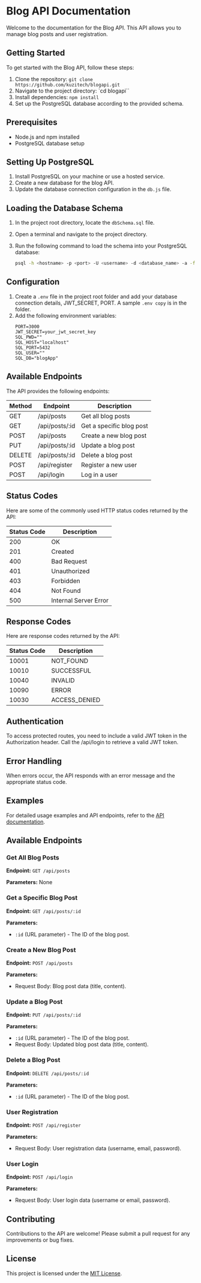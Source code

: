 # Blog API Documentation

Welcome to the documentation for the Blog API. This API allows you to manage blog posts and user registration.

## Getting Started

To get started with the Blog API, follow these steps:

1. Clone the repository: `git clone https://github.com/kuzitech/blogapi.git`
2. Navigate to the project directory: `cd blogapi``
3. Install dependencies: `npm install`
4. Set up the PostgreSQL database according to the provided schema.

## Prerequisites
- Node.js and npm installed
- PostgreSQL database setup

## Setting Up PostgreSQL
1. Install PostgreSQL on your machine or use a hosted service.
2. Create a new database for the blog API.
3. Update the database connection configuration in the `db.js` file.

## Loading the Database Schema
1. In the project root directory, locate the `dbSchema.sql` file.
2. Open a terminal and navigate to the project directory.
3. Run the following command to load the schema into your PostgreSQL database:

   ```sh
   psql -h <hostname> -p <port> -U <username> -d <database_name> -a -f dbSchema.sql

## Configuration
1. Create a `.env` file in the project root folder and add your database connection details, JWT_SECRET, PORT. A sample `.env copy` is in the folder.
2. Add the following environment variables:
   ```
   PORT=3000
   JWT_SECRET=your_jwt_secret_key
   SQL_PWD=""
   SQL_HOST="localhost"
   SQL_PORT=5432
   SQL_USER=""
   SQL_DB="blogApp"
   ```

## Available Endpoints

The API provides the following endpoints:

| Method | Endpoint                 | Description               |
|--------|--------------------------|---------------------------|
| GET    | /api/posts               | Get all blog posts        |
| GET    | /api/posts/:id           | Get a specific blog post  |
| POST   | /api/posts               | Create a new blog post    |
| PUT    | /api/posts/:id           | Update a blog post        |
| DELETE | /api/posts/:id           | Delete a blog post        |
| POST   | /api/register            | Register a new user       |
| POST   | /api/login               | Log in a user             |

## Status Codes

Here are some of the commonly used HTTP status codes returned by the API:

| Status Code | Description                |
|-------------|----------------------------|
| 200         | OK                         |
| 201         | Created                    |
| 400         | Bad Request                |
| 401         | Unauthorized               |
| 403         | Forbidden                  |
| 404         | Not Found                  |
| 500         | Internal Server Error      |

## Response Codes

Here are response codes returned by the API:

| Status Code | Description                |
|-------------|----------------------------|
| 10001       | NOT_FOUND                  |
| 10010       | SUCCESSFUL                 |
| 10040       | INVALID                    |
| 10090       | ERROR                      |
| 10030       | ACCESS_DENIED              |

## Authentication

To access protected routes, you need to include a valid JWT token in the Authorization header.
Call the /api/login to retrieve a valid JWT token.

## Error Handling

When errors occur, the API responds with an error message and the appropriate status code.

## Examples

For detailed usage examples and API endpoints, refer to the [API documentation](/api-documentation.md).

## Available Endpoints

### Get All Blog Posts

**Endpoint:** `GET /api/posts`

**Parameters:** None

### Get a Specific Blog Post

**Endpoint:** `GET /api/posts/:id`

**Parameters:**
- `:id` (URL parameter) - The ID of the blog post.

### Create a New Blog Post

**Endpoint:** `POST /api/posts`

**Parameters:**
- Request Body: Blog post data (title, content).

### Update a Blog Post

**Endpoint:** `PUT /api/posts/:id`

**Parameters:**
- `:id` (URL parameter) - The ID of the blog post.
- Request Body: Updated blog post data (title, content).

### Delete a Blog Post

**Endpoint:** `DELETE /api/posts/:id`

**Parameters:**
- `:id` (URL parameter) - The ID of the blog post.

### User Registration

**Endpoint:** `POST /api/register`

**Parameters:**
- Request Body: User registration data (username, email, password).

### User Login

**Endpoint:** `POST /api/login`

**Parameters:**
- Request Body: User login data (username or email, password).


## Contributing

Contributions to the API are welcome! Please submit a pull request for any improvements or bug fixes.

## License

This project is licensed under the [MIT License](LICENSE).
